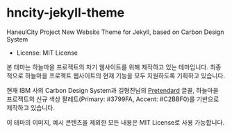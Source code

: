# hncity-jekyll-theme
HaneulCity Project New Website Theme for Jekyll, based on Carbon Design System

- License: MIT License

본 테마는 하늘마을 프로젝트의 차기 웹사이트를 위해 제작하고 있는 테마입니다. 최종적으로 하늘마을 프로젝트 웹사이트의 현재 기능을 모두 지원하도록 기획하고 있습니다.

현재 IBM 사의 Carbon Design System과 길형진님의 [Pretendard](https://cactus.tistory.com/306) 글꼴, 하늘마을 프로젝트의 신규 색상 팔레트(Primary: #3799FA, Accent: #C2BBF0)를 기반으로 제작하고 있습니다.

이 테마의 이미지, 예시 콘텐츠을 제외한 모든 내용은 MIT License로 사용 가능합니다.
